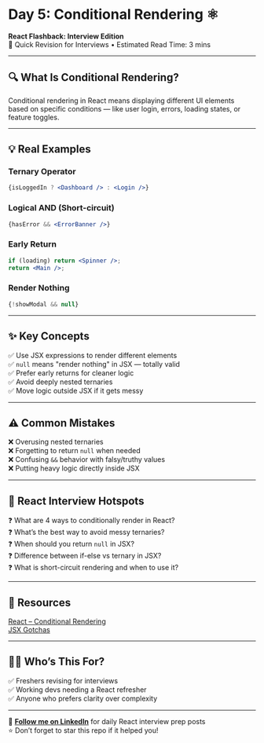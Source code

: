 # Day 5: Conditional Rendering ⚛️  
**React Flashback: Interview Edition**  
🔁 Quick Revision for Interviews • Estimated Read Time: 3 mins

---

## 🔍 What Is Conditional Rendering?

Conditional rendering in React means displaying different UI elements based on specific conditions — like user login, errors, loading states, or feature toggles.

---

## 💡 Real Examples

### Ternary Operator

```jsx
{isLoggedIn ? <Dashboard /> : <Login />}
````

### Logical AND (Short-circuit)

```jsx
{hasError && <ErrorBanner />}
```

### Early Return

```jsx
if (loading) return <Spinner />;
return <Main />;
```

### Render Nothing

```jsx
{!showModal && null}
```

---

## ✨ Key Concepts

✅ Use JSX expressions to render different elements  
✅ `null` means "render nothing" in JSX — totally valid  
✅ Prefer early returns for cleaner logic  
✅ Avoid deeply nested ternaries  
✅ Move logic outside JSX if it gets messy  

---

## ⚠️ Common Mistakes

❌ Overusing nested ternaries  
❌ Forgetting to return `null` when needed  
❌ Confusing `&&` behavior with falsy/truthy values  
❌ Putting heavy logic directly inside JSX  

---

## 🧠 React Interview Hotspots

❓ What are 4 ways to conditionally render in React?  
❓ What’s the best way to avoid messy ternaries?  
❓ When should you return `null` in JSX?  
❓ Difference between if-else vs ternary in JSX?  
❓ What is short-circuit rendering and when to use it?  

---

## 📘 Resources

[React – Conditional Rendering](https://reactjs.org/docs/conditional-rendering.html)  
[JSX Gotchas](https://reactjs.org/docs/jsx-in-depth.html)  

---

## 👩‍💻 Who’s This For?

✅ Freshers revising for interviews  
✅ Working devs needing a React refresher  
✅ Anyone who prefers clarity over complexity  

---

🔗 **[Follow me on LinkedIn](https://www.linkedin.com/in/vishakha-singhal-18983b1bb/)** for daily React interview prep posts  
⭐ Don’t forget to star this repo if it helped you!